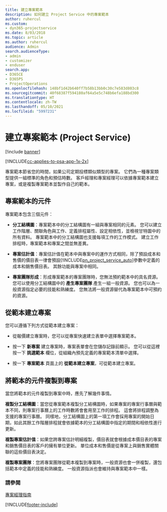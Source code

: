 ```yaml
---
title: 建立專案範本
description: 如何建立 Project Service 中的專案範本
author: ruhercul
ms.custom:
- dyn365-projectservice
ms.date: 8/03/2018
ms.topic: article
ms.author: ruhercul
audience: Admin
search.audienceType:
- admin
- customizer
- enduser
search.app:
- D365CE
- D365PS
- ProjectOperations
ms.openlocfilehash: 148bf1d42b640ff7b58b13bb0c30c7e583d803c8
ms.sourcegitcommit: 40f68387f594180af64a5e5c748b6efa188bd300
ms.translationtype: HT
ms.contentlocale: zh-TW
ms.lasthandoff: 05/10/2021
ms.locfileid: "5997231"
---
```

# <a name="create-a-project-template-project-service"></a>建立專案範本 (Project Service)

[!include [banner](../includes/psa-now-project-operations.md)]

[!INCLUDE[cc-applies-to-psa-app-1x-2x](../includes/cc-applies-to-psa-app-1x-2x.md)]

專案範本節省您的時間，如果公司定期投標類似類型的專案。 它們為一種專案類型提供一組標準的角色和預估時數。 客戶經理和專案經理可以依據專案範本建立專案，或是複製專案範本並製作自己的範本。  
  
## <a name="components-of-project-template"></a>專案範本的元件
 專案範本包含三個元件：  
  
- **分工結構圖**：專案範本中的分工結構圖有一組與專案相同的元素。 您可以建立工作階層、關聯角色與工作、定義排程屬性、設定相依性，並檢視甘特圖中的所有資料。 專案範本中的分工結構圖也支援每項工作的工作模式。 建立工作排程時，專案範本和專案之間並無差異。  
  
- **專案估計值**：專案估計值在範本中與專案中的運作方式相同，除了預設成本和售價的價目表一律會預設[!INCLUDE[pn_project_service_auto](../includes/pn-project-service-auto.md)]參數中定義的成本和銷售價目表。 其餘功能與專案中相同。  
  
- **專案團隊形成**：形成專案範本的專案團隊時，您無法預約範本中的具名資源。 您可以使用分工結構圖中的 **產生專案團隊** 產生一組一般資源。 您也可以為一般資源指定必要的技能和熟練度。 您無法將一般資源替代為專案範本中可預約的資源。  
  
## <a name="create-a-project-from-a-template"></a>從範本建立專案  
 您可以遵循下列方式從範本建立專案：  
  
-   從報價建立專案時，您可以從專案快速建立表單中選擇專案範本。  
  
-   按一下 **新專案** 建立專案時，專案表單會在您儲存記錄前顯示。 您可以從這裡按一下 **挑選範本** 欄位，從組織內預先定義的專案範本清單中選擇。  
  
-   按一下 **專案範本** 頁面上的 **從範本建立專案**，可從範本建立專案。  
  
## <a name="copying-components-of-a-template-to-a-project"></a>將範本的元件複製到專案  
 當您將範本的元件複製到專案中時，應先了解幾件事情。  
  
 **複製分工結構圖**：當您從專案範本複製分工結構圖時，如果專案的專案行事曆與範本不同，則專案行事曆上的工作時數將會套用至工作的排程。 這會將排程調整為支援的專案行事曆。 同樣地，分工結構圖上的第一項工作會採用專案的開始日期，如此其餘工作階層排程就會依據範本的分工結構圖中指定的期間和相依性進行更新。  
  
 **複製專案估計值**：如果您跨專案估計明細複製，價目表就會根據成本價目表的專案和銷售價目表的客戶的擁有單位更新。 單位成本和售價是從專案上與銷售實體關聯的這些價目表決定。  
  
 **複製專案團隊**：您將專案團隊從範本複製到專案時，一般資源也會一併複製，還包括範本中定義的技能和熟練度。 一般資源指派也會維持與專案範本中一樣。  
  
### <a name="see-also"></a>請參閱  
 [專案經理指南](../psa/project-manager-guide.md)


[!INCLUDE[footer-include](../includes/footer-banner.md)]